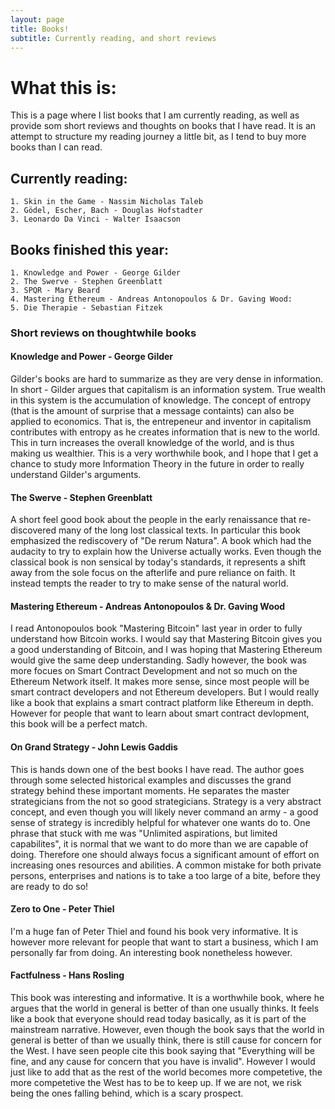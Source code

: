 ```yaml
---
layout: page
title: Books! 
subtitle: Currently reading, and short reviews 
---
```


# What this is:
This is a page where I list books that I am currently reading, as well as provide som short reviews and thoughts on books that I have read. It is an attempt to structure my reading journey a little bit, as I tend to buy more books than I can read.


## Currently reading:
    1. Skin in the Game - Nassim Nicholas Taleb
    2. Gödel, Escher, Bach - Douglas Hofstadter
    3. Leonardo Da Vinci - Walter Isaacson


## Books finished this year:
    1. Knowledge and Power - George Gilder
    2. The Swerve - Stephen Greenblatt
    3. SPQR - Mary Beard
    4. Mastering Ethereum - Andreas Antonopoulos & Dr. Gaving Wood:
    5. Die Therapie - Sebastian Fitzek

### Short reviews on thoughtwhile books

#### Knowledge and Power - George Gilder
Gilder's books are hard to summarize as they are very dense in information. In short - Gilder argues that capitalism is an information system. True wealth in this system is the accumulation of knowledge. The concept of entropy (that is the amount of surprise that a message containts) can also be applied to economics. That is, the entrepeneur and inventor in capitalism contributes with entropy as he creates information that is new to the world. This in turn increases the overall knowledge of the world, and is thus making us wealthier. This is a very worthwhile book, and I hope that I get a chance to study more Information Theory in the future in order to really understand Gilder's arguments.
#### The Swerve - Stephen Greenblatt
A short feel good book about the people in the early renaissance that re-discovered many of the long lost classical texts. In particular this book emphasized the rediscovery of "De rerum Natura". A book which had the audacity to try to explain how the Universe actually works. Even though the classical book is non sensical by today's standards, it represents a shift away from the sole focus on the afterlife and pure reliance on faith. It instead tempts the reader to try to make sense of the natural world.
#### Mastering Ethereum - Andreas Antonopoulos & Dr. Gaving Wood
I read Antonopoulos book "Mastering Bitcoin" last year in order to fully understand how Bitcoin works. I would say that Mastering Bitcoin gives you a good understanding of Bitcoin, and I was hoping that Mastering Ethereum would give the same deep understanding. Sadly however, the book was more focues on Smart Contract Development and not so much on the Ethereum Network itself. It makes more sense, since most people will be smart contract developers and not Ethereum developers. But I would really like a book that explains a smart contract platform like Ethereum in depth. However for people that want to learn about smart contract devlopment, this book will be a perfect match.
#### On Grand Strategy - John Lewis Gaddis
This is hands down one of the best books I have read. The author goes through some selected historical examples and discusses the grand strategy behind these important moments. He separates the master strategicians from the not so good strategicians. Strategy is a very abstract concept, and even though you will likely never command an army - a good sense of strategy is incredibly helpful for whatever one wants do to. One phrase that stuck with me was "Unlimited aspirations, but limited capabilites", it is normal that we want to do more than we are capable of doing. Therefore one should always focus a significant amount of effort on increasing ones resources and abilities. A common mistake for both private persons, enterprises and nations is to take a too large of a bite, before they are ready to do so!
#### Zero to One - Peter Thiel
I'm a huge fan of Peter Thiel and found his book very informative. It is however more relevant for people that want to start a business, which I am personally far from doing. An interesting book nonetheless however.
#### Factfulness - Hans Rosling
This book was interesting and informative. It is a worthwhile book, where he argues that the world in general is better of than one usually thinks. It feels like a book that everyone should read today basically, as it is part of the mainstream narrative. However, even though the book says that the world in general is better of than we usually think, there is still cause for concern for the West. I have seen people cite this book saying that "Everything will be fine, and any cause for concern that you have is invalid". However I would just like to add that as the rest of the world becomes more competetive, the more competetive the West has to be to keep up. If we are not, we risk being the ones falling behind, which is a scary prospect.